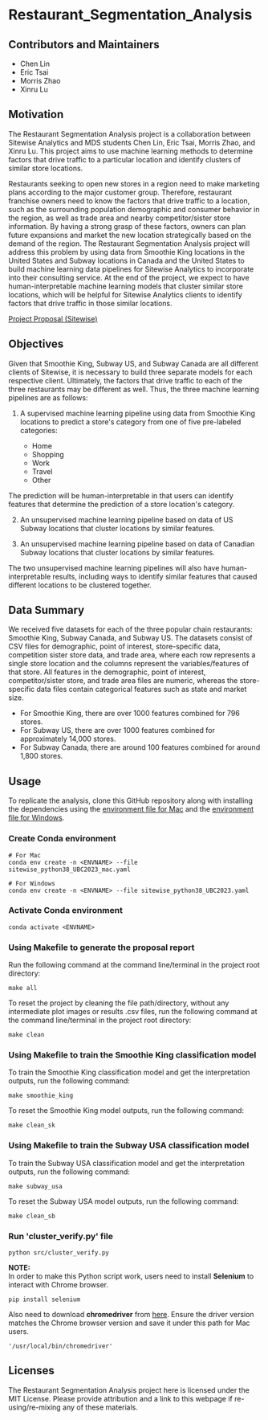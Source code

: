 # Restaurant_Segmentation_Analysis

## Contributors and Maintainers

-   Chen Lin
-   Eric Tsai
-   Morris Zhao
-   Xinru Lu

## Motivation

The Restaurant Segmentation Analysis project is a collaboration between Sitewise Analytics and MDS students Chen Lin, Eric Tsai, Morris Zhao, and Xinru Lu. This project aims to use machine learning methods to determine factors that drive traffic to a particular location and identify clusters of similar store locations.

Restaurants seeking to open new stores in a region need to make marketing plans according to the major customer group. Therefore, restaurant franchise owners need to know the factors that drive traffic to a location, such as the surrounding population demographic and consumer behavior in the region, as well as trade area and nearby competitor/sister store information. By having a strong grasp of these factors, owners can plan future expansions and market the new location strategically based on the demand of the region. The Restaurant Segmentation Analysis project will address this problem by using data from Smoothie King locations in the United States and Subway locations in Canada and the United States to build machine learning data pipelines for Sitewise Analytics to incorporate into their consulting service. At the end of the project, we expect to have human-interpretable machine learning models that cluster similar store locations, which will be helpful for Sitewise Analytics clients to identify factors that drive traffic in those similar locations.

[Project Proposal (Sitewise)](https://github.com/mozhao0331/Restaurant_Segmentation_Analysis/blob/main/doc/Proposal_Report.pdf)

## Objectives

Given that Smoothie King, Subway US, and Subway Canada are all different clients of Sitewise, it is necessary to build three separate models for each respective client. Ultimately, the factors that drive traffic to each of the three restaurants may be different as well. Thus, the three machine learning pipelines are as follows:

1.  A supervised machine learning pipeline using data from Smoothie King locations to predict a store's category from one of five pre-labeled categories:

    -   Home
    -   Shopping
    -   Work
    -   Travel
    -   Other

The prediction will be human-interpretable in that users can identify features that determine the prediction of a store location's category.

2.  An unsupervised machine learning pipeline based on data of US Subway locations that cluster locations by similar features.

3.  An unsupervised machine learning pipeline based on data of Canadian Subway locations that cluster locations by similar features.

The two unsupervised machine learning pipelines will also have human-interpretable results, including ways to identify similar features that caused different locations to be clustered together.

## Data Summary

We received five datasets for each of the three popular chain restaurants: Smoothie King, Subway Canada, and Subway US. The datasets consist of CSV files for demographic, point of interest, store-specific data, competition sister store data, and trade area, where each row represents a single store location and the columns represent the variables/features of that store. All features in the demographic, point of interest, competitor/sister store, and trade area files are numeric, whereas the store-specific data files contain categorical features such as state and market size.

-   For Smoothie King, there are over 1000 features combined for 796 stores.
-   For Subway US, there are over 1000 features combined for approximately 14,000 stores.
-   For Subway Canada, there are around 100 features combined for around 1,800 stores.

## Usage

To replicate the analysis, clone this GitHub repository along with installing the dependencies using the [environment file for Mac](/sitewise_python38_UBC2023_mac.yaml) and the [environment file for Windows](/sitewise_python38_UBC2023.yaml).

### Create Conda environment

```         
# For Mac
conda env create -n <ENVNAME> --file sitewise_python38_UBC2023_mac.yaml

# For Windows
conda env create -n <ENVNAME> --file sitewise_python38_UBC2023.yaml
```

### Activate Conda environment

```         
conda activate <ENVNAME>
```

### Using Makefile to generate the proposal report

Run the following command at the command line/terminal in the project root directory:

```         
make all
```

To reset the project by cleaning the file path/directory, without any intermediate plot images or results .csv files, run the following command at the command line/terminal in the project root directory:

```         
make clean
```

### Using Makefile to train the Smoothie King classification model

To train the Smoothie King classification model and get the interpretation outputs, run the following command:

```         
make smoothie_king
```

To reset the Smoothie King model outputs, run the following command:

```         
make clean_sk
```

### Using Makefile to train the Subway USA classification model

To train the Subway USA classification model and get the interpretation outputs, run the following command:

```         
make subway_usa
```

To reset the Subway USA model outputs, run the following command:

```         
make clean_sb
```

### Run 'cluster_verify.py' file

```         
python src/cluster_verify.py
```

**NOTE:**<br> In order to make this Python script work, users need to install **Selenium** to interact with Chrome browser.

```         
pip install selenium
```

Also need to download **chromedriver** from [here](https://chromedriver.storage.googleapis.com/index.html). Ensure the driver version matches the Chrome browser version and save it under this path for Mac users.

```         
'/usr/local/bin/chromedriver'
```

## Licenses

The Restaurant Segmentation Analysis project here is licensed under the MIT License. Please provide attribution and a link to this webpage if re-using/re-mixing any of these materials.
